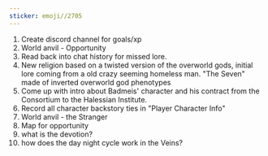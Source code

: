 ```yaml
---
sticker: emoji//2705
---
```

1. Create discord channel for goals/xp 
2. World anvil - Opportunity 
3. Read back into chat history for missed lore. 
4. New religion based on a twisted version of the overworld gods, initial lore coming from a old crazy seeming homeless man.  "The Seven" made of inverted overworld god phenotypes
5. Come up with intro about Badmeis' character and his contract from the Consortium to the Halessian Institute. 
6. Record all character backstory ties in "Player Character Info"
7. World anvil - the Stranger
8. Map for opportunity
9. what is the devotion?
10. how does the day night cycle work in the Veins?